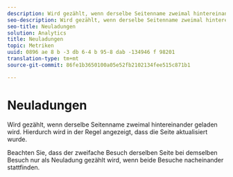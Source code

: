 ```yaml
---
description: Wird gezählt, wenn derselbe Seitenname zweimal hintereinander geladen wird. Hierdurch wird in der Regel angezeigt, dass die Seite aktualisiert wurde.
seo-description: Wird gezählt, wenn derselbe Seitenname zweimal hintereinander geladen wird. Hierdurch wird in der Regel angezeigt, dass die Seite aktualisiert wurde.
seo-title: Neuladungen
solution: Analytics
title: Neuladungen
topic: Metriken
uuid: 0896 ae 8 b -3 db 6-4 b 95-8 dab -134946 f 98201
translation-type: tm+mt
source-git-commit: 86fe1b3650100a05e52fb2102134fee515c871b1

---
```



# Neuladungen

Wird gezählt, wenn derselbe Seitenname zweimal hintereinander geladen wird. Hierdurch wird in der Regel angezeigt, dass die Seite aktualisiert wurde.

Beachten Sie, dass der zweifache Besuch derselben Seite bei demselben Besuch nur als Neuladung gezählt wird, wenn beide Besuche nacheinander stattfinden.
